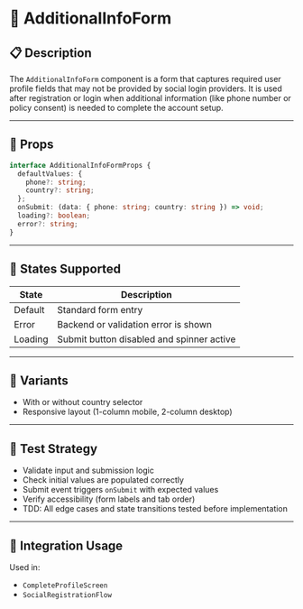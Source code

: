 # 👤 AdditionalInfoForm

## 📋 Description

The `AdditionalInfoForm` component is a form that captures required user profile fields that may not be provided by social login providers. It is used after registration or login when additional information (like phone number or policy consent) is needed to complete the account setup.

---

## 🧩 Props

```ts
interface AdditionalInfoFormProps {
  defaultValues: {
    phone?: string;
    country?: string;
  };
  onSubmit: (data: { phone: string; country: string }) => void;
  loading?: boolean;
  error?: string;
}
```

---

## 🎯 States Supported

| State     | Description                              |
|-----------|------------------------------------------|
| Default   | Standard form entry                      |
| Error     | Backend or validation error is shown     |
| Loading   | Submit button disabled and spinner active|

---

## 🎨 Variants

- With or without country selector
- Responsive layout (1-column mobile, 2-column desktop)

---

## 🧪 Test Strategy

- Validate input and submission logic
- Check initial values are populated correctly
- Submit event triggers `onSubmit` with expected values
- Verify accessibility (form labels and tab order)
- TDD: All edge cases and state transitions tested before implementation

---

## 🔌 Integration Usage

Used in:
- `CompleteProfileScreen`
- `SocialRegistrationFlow`
